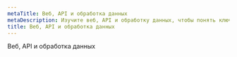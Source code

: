 ```yaml
---
metaTitle: Веб, API и обработка данных
metaDescription: Изучите веб, API и обработку данных, чтобы понять ключевые концепции и фундаментальные идеи в выбранной области
title: Веб, API и обработка данных
---
```

Веб, API и обработка данных
